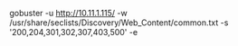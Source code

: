 gobuster -u http://10.11.1.115/   -w /usr/share/seclists/Discovery/Web_Content/common.txt   -s '200,204,301,302,307,403,500' -e
